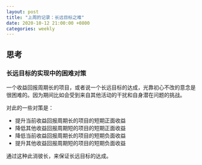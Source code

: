```yaml
---
layout: post
title: "上周的记录：长远目标之难"
date: 2020-10-12 21:00:00 +0800
categories: weekly
---
```


## 思考

### 长远目标的实现中的困难对策

一个收益回报周期长的项目，或者说一个长远目标的达成，光靠初心不改的意念是很困难的。因为期间比如会受到来自其他活动的干扰和自身潜在问题的挑战。

对此的一些对策是：

- 提升当前收益回报周期长的项目的短期正面收益
- 降低其他收益回报周期短的项目的短期正面收益
- 降低当前收益回报周期长的项目的短期负面收益
- 提升其他收益回报周期短的项目的短期负面收益

通过这种此消彼长，来保证长远目标的达成。
